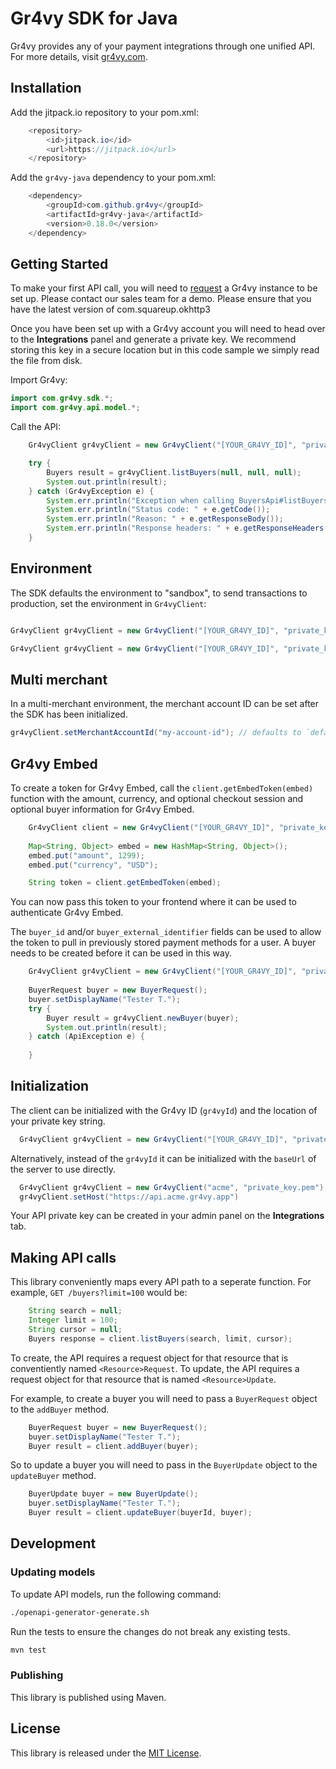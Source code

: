 # Gr4vy SDK for Java

Gr4vy provides any of your payment integrations through one unified API. For
more details, visit [gr4vy.com](https://gr4vy.com).

## Installation

Add the jitpack.io repository to your pom.xml:
```java
	<repository>
	    <id>jitpack.io</id>
	    <url>https://jitpack.io</url>
	</repository>
```
Add the `gr4vy-java` dependency to your pom.xml:
```java
  	<dependency>
	    <groupId>com.github.gr4vy</groupId>
	    <artifactId>gr4vy-java</artifactId>
	    <version>0.18.0</version>
	</dependency>
```

## Getting Started

To make your first API call, you will need to [request](https://gr4vy.com) a
Gr4vy instance to be set up. Please contact our sales team for a demo. Please ensure 
that you have the latest version of com.squareup.okhttp3

Once you have been set up with a Gr4vy account you will need to head over to the
**Integrations** panel and generate a private key. We recommend storing this key
in a secure location but in this code sample we simply read the file from disk.

Import Gr4vy:
```java
import com.gr4vy.sdk.*;
import com.gr4vy.api.model.*;
```

Call the API:
```java
	Gr4vyClient gr4vyClient = new Gr4vyClient("[YOUR_GR4VY_ID]", "private_key.pem");

	try {
		Buyers result = gr4vyClient.listBuyers(null, null, null);
		System.out.println(result);
	} catch (Gr4vyException e) {
		System.err.println("Exception when calling BuyersApi#listBuyers");
		System.err.println("Status code: " + e.getCode());
		System.err.println("Reason: " + e.getResponseBody());
		System.err.println("Response headers: " + e.getResponseHeaders());
	}
```

## Environment

The SDK defaults the environment to "sandbox", to send transactions to production, set the environment in `Gr4vyClient`:

```java

Gr4vyClient gr4vyClient = new Gr4vyClient("[YOUR_GR4VY_ID]", "private_key.pem", "sandbox");

Gr4vyClient gr4vyClient = new Gr4vyClient("[YOUR_GR4VY_ID]", "private_key.pem", "production");

```

## Multi merchant

In a multi-merchant environment, the merchant account ID can be set after the SDK has been initialized.

```java
gr4vyClient.setMerchantAccountId("my-account-id"); // defaults to `default`
```

## Gr4vy Embed

To create a token for Gr4vy Embed, call the `client.getEmbedToken(embed)`
function with the amount, currency, and optional checkout session and optional buyer information for Gr4vy
Embed.

```java
	Gr4vyClient client = new Gr4vyClient("[YOUR_GR4VY_ID]", "private_key.pem");
			
	Map<String, Object> embed = new HashMap<String, Object>();
	embed.put("amount", 1299);
	embed.put("currency", "USD");

	String token = client.getEmbedToken(embed);
```

You can now pass this token to your frontend where it can be used to
authenticate Gr4vy Embed.

The `buyer_id` and/or `buyer_external_identifier` fields can be used to allow
the token to pull in previously stored payment methods for a user. A buyer
needs to be created before it can be used in this way.

```java
	Gr4vyClient gr4vyClient = new Gr4vyClient("[YOUR_GR4VY_ID]", "private_key.pem");
	
	BuyerRequest buyer = new BuyerRequest();
	buyer.setDisplayName("Tester T.");
	try {
		Buyer result = gr4vyClient.newBuyer(buyer);
		System.out.println(result);
	} catch (ApiException e) {
		
	}
```

## Initialization

The client can be initialized with the Gr4vy ID (`gr4vyId`) and the location of your
private key string.

```java
  Gr4vyClient gr4vyClient = new Gr4vyClient("[YOUR_GR4VY_ID]", "private_key.pem");
```

Alternatively, instead of the `gr4vyId` it can be initialized with the `baseUrl`
of the server to use directly.

```java
  Gr4vyClient gr4vyClient = new Gr4vyClient("acme", "private_key.pem");
  gr4vyClient.setHost("https://api.acme.gr4vy.app")
```

Your API private key can be created in your admin panel on the **Integrations**
tab.


## Making API calls

This library conveniently maps every API path to a seperate function. For
example, `GET /buyers?limit=100` would be:

```java
	String search = null;
	Integer limit = 100;
	String cursor = null;
	Buyers response = client.listBuyers(search, limit, cursor);
```

To create, the API requires a request object for that resource that is conventiently
named `<Resource>Request`.  To update, the API requires a request object
for that resource that is named `<Resource>Update`.

For example, to create a buyer you will need to pass a `BuyerRequest` object to
the `addBuyer` method.

```java
	BuyerRequest buyer = new BuyerRequest();
	buyer.setDisplayName("Tester T.");
	Buyer result = client.addBuyer(buyer);
```

So to update a buyer you will need to pass in the `BuyerUpdate` object to the
`updateBuyer` method.

```java
	BuyerUpdate buyer = new BuyerUpdate();
	buyer.setDisplayName("Tester T.");
	Buyer result = client.updateBuyer(buyerId, buyer);
```

## Development

### Updating models

To update API models, run the following command:

```sh
./openapi-generator-generate.sh
```

Run the tests to ensure the changes do not break any existing tests.

```sh
mvn test
```

### Publishing

This library is published using Maven.

## License

This library is released under the [MIT License](LICENSE).
